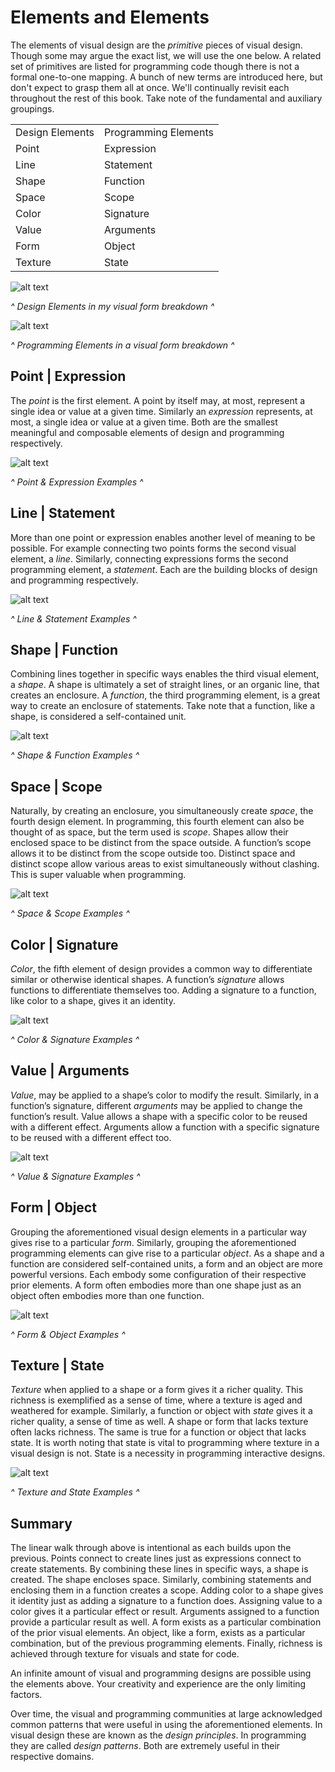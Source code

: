 # Elements and Elements

The elements of visual design are the *primitive* pieces of visual design. Though some may argue the exact list, we will use the one below. A related set of primitives are listed for programming code though there is not a formal one-to-one mapping. A bunch of new terms are introduced here, but don't expect to grasp them all at once. We'll continually revisit each throughout the rest of this book. Take note of the fundamental and auxiliary groupings.

<table>
  <tr>
    <td>Design Elements</td>
    <td>Programming Elements</td>
  </tr>
  <tr>
    <td>Point</td>
    <td>Expression</td>
  </tr>
  <tr>
    <td>Line</td>
    <td>Statement</td>
  </tr>
  <tr>
    <td>Shape</td>
    <td>Function</td>
  </tr>
  <tr>
    <td>Space</td>
    <td>Scope</td>
  </tr>
  <tr>
    <td>Color</td>
    <td>Signature</td>
  </tr>
  <tr>
    <td>Value</td>
    <td>Arguments</td>
  </tr>
  <tr>
    <td>Form</td>
    <td>Object</td>
  </tr>
  <tr>
    <td>Texture</td>
    <td>State</td>
  </tr>
</table>

![alt text](../assets/visual-todo-placeholder.jpg "Design Elements in my visual form")

*^ Design Elements in my visual form breakdown ^*

![alt text](../assets/visual-todo-placeholder.jpg "Coding Elements in a visual form")

*^ Programming Elements in a visual form breakdown ^*

## Point | Expression

The *point* is the first element. A point by itself may, at most, represent a single idea or value at a given time. Similarly an *expression* represents, at most, a single idea or value at a given time. Both are the smallest meaningful and composable elements of design and programming respectively.

![alt text](../assets/visual-todo-placeholder.jpg "Point & Expression Examples")

*^ Point & Expression Examples ^*

## Line | Statement

More than one point or expression enables another level of meaning to be possible. For example connecting two points forms the second visual element, a *line*. Similarly, connecting expressions forms the second programming element, a *statement*. Each are the building blocks of design and programming respectively.

![alt text](../assets/visual-todo-placeholder.jpg "Line & Statement Examples")

*^ Line & Statement Examples ^*

## Shape | Function

Combining lines together in specific ways enables the third visual element, a *shape*. A shape is ultimately a set of straight lines, or an organic line, that creates an enclosure. A *function*, the third programming element, is a great way to create an enclosure of statements. Take note that a function, like a shape, is considered a self-contained unit.

![alt text](../assets/visual-todo-placeholder.jpg "Shape & Function Examples")

*^ Shape & Function Examples ^*

## Space | Scope

Naturally, by creating an enclosure, you simultaneously create *space*, the fourth design element. In programming, this fourth element can also be thought of as space, but the term used is *scope*. Shapes allow their enclosed space to be distinct from the space outside. A function’s scope allows it to be distinct from the scope outside too. Distinct space and distinct scope allow various areas to exist simultaneously without clashing. This is super valuable when programming.

![alt text](../assets/visual-todo-placeholder.jpg "Space & Scope Examples")

*^ Space & Scope Examples ^*

## Color | Signature

*Color*, the fifth element of design provides a common way to differentiate similar or otherwise identical shapes. A function’s *signature* allows functions to differentiate themselves too. Adding a signature to a function, like color to a shape, gives it an identity.

![alt text](../assets/visual-todo-placeholder.jpg "Color & Signature Examples")

*^ Color & Signature Examples ^*

## Value | Arguments

*Value*, may be applied to a shape’s color to modify the result. Similarly, in a function’s signature, different *arguments* may be applied to change the function’s result. Value allows a shape with a specific color to be reused with a different effect. Arguments allow a function with a specific signature to be reused with a different effect too.

![alt text](../assets/visual-todo-placeholder.jpg "Value & Signature Examples")

*^ Value & Signature Examples ^*

## Form | Object

Grouping the aforementioned visual design elements in a particular way gives rise to a particular *form*. Similarly, grouping the aforementioned programming elements can give rise to a particular *object*. As a shape and a function are considered self-contained units, a form and an object are more powerful versions. Each embody some configuration of their respective prior elements. A form often embodies more than one shape just as an object often embodies more than one function.

![alt text](../assets/visual-todo-placeholder.jpg "Form & Object Examples")

*^ Form & Object Examples ^*

## Texture | State

*Texture* when applied to a shape or a form gives it a richer quality. This richness is exemplified as a sense of time, where a texture is aged and weathered for example. Similarly, a function or object with *state* gives it a richer quality, a sense of time as well. A shape or form that lacks texture often lacks richness. The same is true for a function or object that lacks state. It is worth noting that state is vital to programming where texture in a visual design is not. State is a necessity in programming interactive designs.

![alt text](../assets/visual-todo-placeholder.jpg "Texture and State Examples")

*^ Texture and State Examples ^*

## Summary

The linear walk through above is intentional as each builds upon the previous. Points connect to create lines just as expressions connect to create statements. By combining these lines in specific ways, a shape is created. The shape encloses space. Similarly, combining statements and enclosing them in a function creates a scope. Adding color to a shape gives it identity just as adding a signature to a function does. Assigning value to a color gives it a particular effect or result. Arguments assigned to a function provide a particular result as well. A form exists as a particular combination of the prior visual elements. An object, like a form, exists as a particular combination, but of the previous programming elements. Finally, richness is achieved through texture for visuals and state for code.

An infinite amount of visual and programming designs are possible using the elements above. Your creativity and experience are the only limiting factors.

Over time, the visual and programming communities at large acknowledged common patterns that were useful in using the aforementioned elements. In visual design these are known as the *design principles*. In programming they are called *design patterns*. Both are extremely useful in their respective domains.
